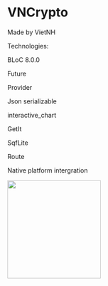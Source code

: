 # VNCrypto
Made by VietNH

Technologies:

BLoC 8.0.0

Future

Provider

Json serializable

interactive_chart

GetIt

SqfLite

Route

Native platform intergration

<p>
  <p align="left">
    <img src="![IMG_6875](https://github.com/VietKFC/CryptoMarket-BLoC/assets/53604984/297018d2-7d5b-4e18-aaaf-e01bb2c8ad9a)" height="220" width="210" />
  </p>
</p>

